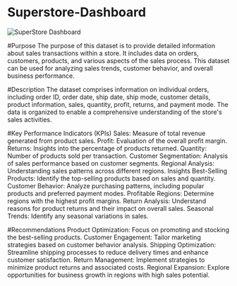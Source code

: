 # Superstore-Dashboard
![SuperStore Dashboard](https://github.com/wajeeha58/Superstore-Dashboard/assets/131583709/5385ab16-5383-4670-af2e-1b9472169f17)

#Purpose
The purpose of this dataset is to provide detailed information about sales transactions within a store. It includes data on orders, customers, products, and various aspects of the sales process. This dataset can be used for analyzing sales trends, customer behavior, and overall business performance.

#Description
The dataset comprises information on individual orders, including order ID, order date, ship date, ship mode, customer details, product information, sales, quantity, profit, returns, and payment mode. The data is organized to enable a comprehensive understanding of the store's sales activities.

#Key Performance Indicators (KPIs)
Sales: Measure of total revenue generated from product sales.
Profit: Evaluation of the overall profit margin.
Returns: Insights into the percentage of products returned.
Quantity: Number of products sold per transaction.
Customer Segmentation: Analysis of sales performance based on customer segments.
Regional Analysis: Understanding sales patterns across different regions.
Insights
Best-Selling Products: Identify the top-selling products based on sales and quantity.
Customer Behavior: Analyze purchasing patterns, including popular products and preferred payment modes.
Profitable Regions: Determine regions with the highest profit margins.
Return Analysis: Understand reasons for product returns and their impact on overall sales.
Seasonal Trends: Identify any seasonal variations in sales.

#Recommendations
Product Optimization: Focus on promoting and stocking the best-selling products.
Customer Engagement: Tailor marketing strategies based on customer behavior analysis.
Shipping Optimization: Streamline shipping processes to reduce delivery times and enhance customer satisfaction.
Return Management: Implement strategies to minimize product returns and associated costs.
Regional Expansion: Explore opportunities for business growth in regions with high sales potential.

